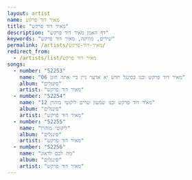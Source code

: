 ```yaml
---
layout: artist
name: מאיר דוד פרקש
title: "מאיר דוד פרקש"
description: "דף האמן מאיר דוד פרקש"
keywords: "שירים, מוזיקה, מאיר דוד פרקש"
permalink: /artists/מאיר-דוד-פרקש/
redirect_from:
  - /artists/list/מאיר דוד פרקש
songs:
  - number: "52253"
    name: "06 מאיר דוד פרקש ובנו בסינגל חדש יא אדער ניין ביי אתה חונן"
    album: "סינגלים"
    artist: "מאיר דוד פרקש"
  - number: "52254"
    name: "12 מאיר דוד פרקש ובנו שמעון שרים ליקוטי מוהרן"
    album: "סינגלים"
    artist: "מאיר דוד פרקש"
  - number: "52255"
    name: "ליקוטי מוהרן"
    album: "סינגלים"
    artist: "מאיר דוד פרקש"
  - number: "52256"
    name: "מה לכם לדאוג"
    album: "סינגלים"
    artist: "מאיר דוד פרקש"
---
```

